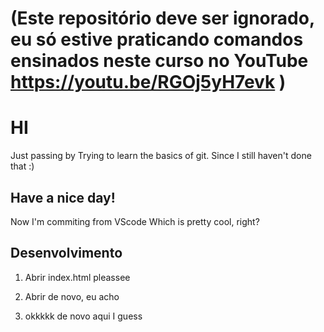 # (Este repositório deve ser ignorado, eu só estive praticando comandos ensinados neste curso no YouTube https://youtu.be/RGOj5yH7evk )

# HI

Just passing by
Trying to learn the basics of git.
Since I still haven't done that :)

## Have a nice day!

Now I'm commiting from VScode
Which is pretty cool, right?

## Desenvolvimento

1. Abrir index.html pleassee

2. Abrir de novo, eu acho

3. okkkkk de novo aqui I guess
